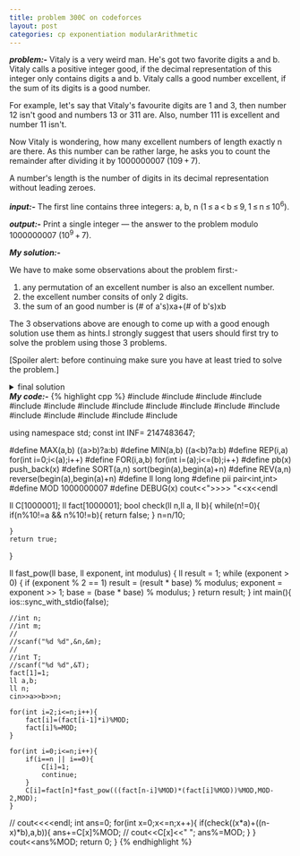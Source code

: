 ```yaml
---
title: problem 300C on codeforces
layout: post
categories: cp exponentiation modularArithmetic
---
```


<i><b>problem:-</b></i>
Vitaly is a very weird man. He's got two favorite digits a and b. Vitaly calls a positive integer good, if the decimal representation of this integer only contains digits a and b. Vitaly calls a good number excellent, if the sum of its digits is a good number.

For example, let's say that Vitaly's favourite digits are 1 and 3, then number 12 isn't good and numbers 13 or 311 are. Also, number 111 is excellent and number 11 isn't.

Now Vitaly is wondering, how many excellent numbers of length exactly n are there. As this number can be rather large, he asks you to count the remainder after dividing it by 1000000007 (109 + 7).

A number's length is the number of digits in its decimal representation without leading zeroes.


<i><b>input:-</b></i>
The first line contains three integers: a, b, n (1 ≤ a < b ≤ 9, 1 ≤ n ≤ 10<sup>6</sup>).

<i><b>output:-</b></i>
Print a single integer — the answer to the problem modulo 1000000007 (10<sup>9</sup> + 7).

<i><b>My solution:-</b></i>

We have to make some observations about the problem first:-

1) any permutation of an excellent number is also an excellent number.
2) the excellent number consits of only 2 digits.
3) the sum of an good number is (# of a's)xa+(# of b's)xb

The 3 observations above are enough to come up with a good enough solution
use them as hints.I strongly suggest that users should first try to solve the problem
using those 3 problems.



[Spoiler alert: before continuing make sure you have at least tried to solve the problem.]



<details>
<summary>final solution</summary>
Suppose we knew how many digits of a and b we have in a good number then we can easily check weather the sum is also a good number(by using the formula inobservation 3).
if the sum is a good number then any all the distinct permutations of that number will also be an excellent number we can figure that out by C(n,# of a digts). However the problem is that we cannot generate C(n,k) by using pascal's triangle as that would be too inefficient so we can use modular inverse and fast exponentiation.
how?
well since MOD is a prime number we can use the fact that a<sup>-1</sup> = a<sup>MOD-2</sup> (the formula can be found [here](http://https://en.wikipedia.org/wiki/Modular_multiplicative_inverse "multiplicative inverse")).
now the formula for C(n,k) is fact(n)fact(n-k)<sup>-1</sup>fack(k)<sup>-1</sup>
now we can precompute factorials and use fast exponentiation to find the ans.
</details>
<b><i>My code:-</i></b>
{% highlight cpp %}
#include <math.h>
#include <time.h>
#include <ctype.h>
#include <stdio.h>
#include <assert.h>
#include <stdlib.h>
#include <string.h>
#include <map>
#include <set>
#include <deque>
#include <queue>
#include <stack>
#include <bitset>
#include <string>
#include <vector>
#include <iostream>
#include <algorithm>
 
using namespace std;
const int INF= 2147483647;

#define MAX(a,b) ((a>b)?a:b)
#define MIN(a,b) ((a<b)?a:b)
#define REP(i,a) for(int i=0;i<(a);i++)
#define FOR(i,a,b) for(int i=(a);i<=(b);i++)
#define pb(x) push_back(x)
#define SORT(a,n) sort(begin(a),begin(a)+n)
#define REV(a,n) reverse(begin(a),begin(a)+n)
#define ll long long
#define pii pair<int,int>
#define MOD 1000000007
#define DEBUG(x) cout<<">>>> "<<x<<endl
 

ll C[1000001];
ll fact[1000001];
bool check(ll n,ll a, ll b){
	while(n!=0){
		if(n%10!=a && n%10!=b){
			return false;
		}
		n=n/10;
		
	}
	return true;
}

ll fast_pow(ll base, ll exponent, int modulus)
{
    ll result = 1;
    while (exponent > 0)
    {
        if (exponent % 2 == 1)
            result = (result * base) % modulus;
        exponent = exponent >> 1;
        base = (base * base) % modulus;
    }
    return result;
}
int main(){
	ios::sync_with_stdio(false);

	//int n;
	//int m;
	//
	//scanf("%d %d",&n,&m);
	//
	//int T;
	//scanf("%d %d",&T);	
	fact[1]=1;
	ll a,b;
	ll n;
	cin>>a>>b>>n;
	
	for(int i=2;i<=n;i++){
		fact[i]=(fact[i-1]*i)%MOD;
		fact[i]%=MOD;
	}

	for(int i=0;i<=n;i++){
		if(i==n || i==0){
			C[i]=1;
			continue;
		}
		C[i]=fact[n]*fast_pow(((fact[n-i]%MOD)*(fact[i]%MOD))%MOD,MOD-2,MOD);
	}	

//	cout<<<<endl;
	int ans=0;
	for(int x=0;x<=n;x++){
		if(check((x*a)+((n-x)*b),a,b)){
			ans+=C[x]%MOD;
//			cout<<C[x]<<" ";
			ans%=MOD;
		}
	}
	cout<<ans%MOD;
	return 0;
}
{% endhighlight %}  
